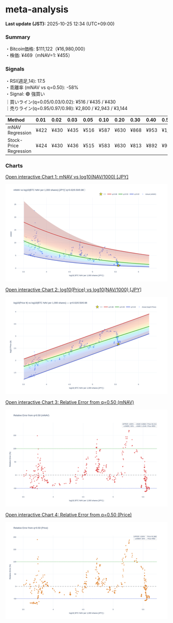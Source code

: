 # meta-analysis


<!--REPORT:START-->
**Last update (JST):** 2025-10-25 12:34 (UTC+09:00)

### Summary
・Bitcoin価格: $111,122（¥16,980,000）  
・株価: ¥469（mNAV=1: ¥455）

### Signals
・RSI(週足,14): 17.5  
・乖離率 (mNAV vs q=0.50): -58%  
・Signal: 🟣 強買い  
｜買いライン(q=0.05/0.03/0.02): ¥516 / ¥435 / ¥430  
｜売りライン(q=0.95/0.97/0.98): ¥2,800 / ¥2,943 / ¥3,144

| Method                 | 0.01   | 0.02   | 0.03   | 0.05   | 0.10   | 0.20   | 0.30   | 0.40   | 0.50   | 0.60   | 0.70   | 0.80   | 0.90   | 0.95   | 0.97   | 0.98   | 0.99   |
|:-----------------------|:-------|:-------|:-------|:-------|:-------|:-------|:-------|:-------|:-------|:-------|:-------|:-------|:-------|:-------|:-------|:-------|:-------|
| mNAV Regression        | ¥422   | ¥430   | ¥435   | ¥516   | ¥587   | ¥630   | ¥868   | ¥953   | ¥1,105 | ¥1,298 | ¥1,441 | ¥1,842 | ¥2,503 | ¥2,800 | ¥2,943 | ¥3,144 | ¥3,147 |
| Stock-Price Regression | ¥424   | ¥430   | ¥436   | ¥515   | ¥583   | ¥630   | ¥813   | ¥892   | ¥984   | ¥1,160 | ¥1,318 | ¥1,769 | ¥2,306 | ¥2,478 | ¥2,595 | ¥2,848 | ¥2,866 |

### Charts
[Open interactive Chart 1: mNAV vs log10(NAV/1000) [JPY]](https://tkzm240.github.io/meta-analysis/fig1.html)

![fig1](assets/fig1.png)

[Open interactive Chart 2: log10(Price) vs log10(NAV/1000) [JPY]](https://tkzm240.github.io/meta-analysis/fig2.html)

![fig2](assets/fig2.png)

[Open interactive Chart 3: Relative Error from q=0.50 (mNAV)](https://tkzm240.github.io/meta-analysis/fig3.html)

![fig3](assets/fig3.png)

[Open interactive Chart 4: Relative Error from q=0.50 (Price)](https://tkzm240.github.io/meta-analysis/fig4.html)

![fig4](assets/fig4.png)
<!--REPORT:END-->
